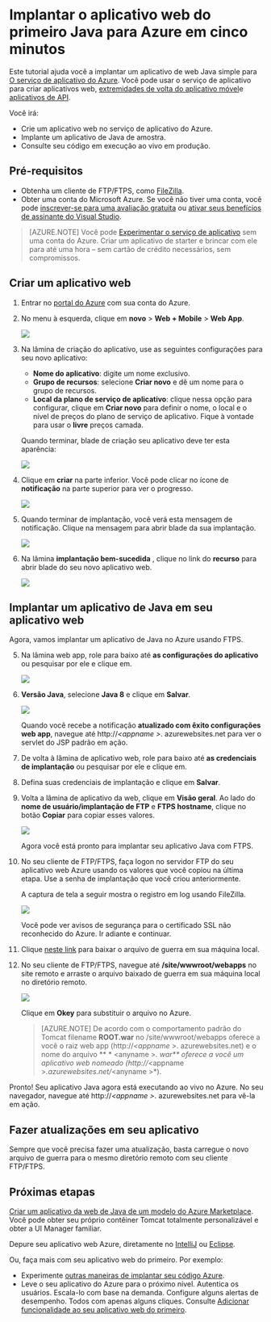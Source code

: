 <properties 
    pageTitle="Implantar o aplicativo web do primeiro Java para Azure em cinco minutos | Microsoft Azure" 
    description="Saiba como é fácil executar aplicativos web no aplicativo de serviço Implantando um aplicativo de amostra. Começar a fazer desenvolvimento real rapidamente e ver os resultados imediatamente." 
    services="app-service\web"
    documentationCenter=""
    authors="cephalin"
    manager="wpickett"
    editor=""
/>

<tags
    ms.service="app-service-web"
    ms.workload="web"
    ms.tgt_pltfrm="na"
    ms.devlang="na"
    ms.topic="hero-article"
    ms.date="10/13/2016" 
    ms.author="cephalin"
/>
    
# <a name="deploy-your-first-java-web-app-to-azure-in-five-minutes"></a>Implantar o aplicativo web do primeiro Java para Azure em cinco minutos

Este tutorial ajuda você a implantar um aplicativo de web Java simple para [O serviço de aplicativo do Azure](../app-service/app-service-value-prop-what-is.md).
Você pode usar o serviço de aplicativo para criar aplicativos web, [extremidades de volta do aplicativo móvel](/documentation/learning-paths/appservice-mobileapps/)e [aplicativos de API](../app-service-api/app-service-api-apps-why-best-platform.md).

Você irá: 

- Crie um aplicativo web no serviço de aplicativo do Azure.
- Implante um aplicativo de Java de amostra.
- Consulte seu código em execução ao vivo em produção.

## <a name="prerequisites"></a>Pré-requisitos

- Obtenha um cliente de FTP/FTPS, como [FileZilla](https://filezilla-project.org/).
- Obter uma conta do Microsoft Azure. Se você não tiver uma conta, você pode [inscrever-se para uma avaliação gratuita](/pricing/free-trial/?WT.mc_id=A261C142F) ou [ativar seus benefícios de assinante do Visual Studio](/pricing/member-offers/msdn-benefits-details/?WT.mc_id=A261C142F).

>[AZURE.NOTE] Você pode [Experimentar o serviço de aplicativo](http://go.microsoft.com/fwlink/?LinkId=523751) sem uma conta do Azure. Criar um aplicativo de starter e brincar com ele para até uma hora – sem cartão de crédito necessários, sem compromissos.

<a name="create"></a>
## <a name="create-a-web-app"></a>Criar um aplicativo web

1. Entrar no [portal do Azure](https://portal.azure.com) com sua conta do Azure.

2. No menu à esquerda, clique em **novo** > **Web + Mobile** > **Web App**.

    ![](./media/app-service-web-get-started-languages/create-web-app-portal.png)

3. Na lâmina de criação do aplicativo, use as seguintes configurações para seu novo aplicativo:

    - **Nome do aplicativo**: digite um nome exclusivo.
    - **Grupo de recursos**: selecione **Criar novo** e dê um nome para o grupo de recursos.
    - **Local da plano de serviço de aplicativo**: clique nessa opção para configurar, clique em **Criar novo** para definir o nome, o local e o nível de preços do plano de serviço de aplicativo. Fique à vontade para usar o **livre** preços camada.

    Quando terminar, blade de criação seu aplicativo deve ter esta aparência:

    ![](./media/app-service-web-get-started-languages/create-web-app-settings.png)

3. Clique em **criar** na parte inferior. Você pode clicar no ícone de **notificação** na parte superior para ver o progresso.

    ![](./media/app-service-web-get-started-languages/create-web-app-started.png)

4. Quando terminar de implantação, você verá esta mensagem de notificação. Clique na mensagem para abrir blade da sua implantação.

    ![](./media/app-service-web-get-started-languages/create-web-app-finished.png)

5. Na lâmina **implantação bem-sucedida** , clique no link do **recurso** para abrir blade do seu novo aplicativo web.

    ![](./media/app-service-web-get-started-languages/create-web-app-resource.png)

## <a name="deploy-a-java-app-to-your-web-app"></a>Implantar um aplicativo de Java em seu aplicativo web

Agora, vamos implantar um aplicativo de Java no Azure usando FTPS.

5. Na lâmina web app, role para baixo até **as configurações do aplicativo** ou pesquisar por ele e clique em. 

    ![](./media/app-service-web-get-started-languages/set-java-application-settings.png)

6. **Versão Java**, selecione **Java 8** e clique em **Salvar**.

    ![](./media/app-service-web-get-started-languages/set-java-application-settings.png)

    Quando você recebe a notificação **atualizado com êxito configurações web app**, navegue até http://*&lt;appname >*. azurewebsites.net para ver o servlet do JSP padrão em ação.

7. De volta à lâmina de aplicativo web, role para baixo até **as credenciais de implantação** ou pesquisar por ele e clique em.

8. Defina suas credenciais de implantação e clique em **Salvar**.

7. Volta a lâmina de aplicativo da web, clique em **Visão geral**. Ao lado do **nome de usuário/implantação de FTP** e **FTPS hostname**, clique no botão **Copiar** para copiar esses valores.

    ![](./media/app-service-web-get-started-languages/get-ftp-url.png)

    Agora você está pronto para implantar seu aplicativo Java com FTPS.

8. No seu cliente de FTP/FTPS, faça logon no servidor FTP do seu aplicativo web Azure usando os valores que você copiou na última etapa. Use a senha de implantação que você criou anteriormente.

    A captura de tela a seguir mostra o registro em log usando FileZilla.

    ![](./media/app-service-web-get-started-languages/filezilla-login.png)

    Você pode ver avisos de segurança para o certificado SSL não reconhecido do Azure. Ir adiante e continuar.

9. Clique [neste link](https://github.com/Azure-Samples/app-service-web-java-get-started/raw/master/webapps/ROOT.war) para baixar o arquivo de guerra em sua máquina local.

9. No seu cliente de FTP/FTPS, navegue até **/site/wwwroot/webapps** no site remoto e arraste o arquivo baixado de guerra em sua máquina local no diretório remoto.

    ![](./media/app-service-web-get-started-languages/transfer-war-file.png)

    Clique em **Okey** para substituir o arquivo no Azure.

    >[AZURE.NOTE] De acordo com o comportamento padrão do Tomcat filename **ROOT.war** no /site/wwwroot/webapps oferece a você o raiz web app (http://*&lt;appname >*. azurewebsites.net) e o nome do arquivo ** * &lt;anyname >*. war** oferece a você um aplicativo web nomeado (http://*&lt;appname >*.azurewebsites.net/*&lt;anyname >*).

Pronto! Seu aplicativo Java agora está executando ao vivo no Azure. No seu navegador, navegue até http://*&lt;appname >*. azurewebsites.net para vê-la em ação. 

## <a name="make-updates-to-your-app"></a>Fazer atualizações em seu aplicativo

Sempre que você precisa fazer uma atualização, basta carregue o novo arquivo de guerra para o mesmo diretório remoto com seu cliente FTP/FTPS.

## <a name="next-steps"></a>Próximas etapas

[Criar um aplicativo da web de Java de um modelo do Azure Marketplace](web-sites-java-get-started.md#marketplace). Você pode obter seu próprio contêiner Tomcat totalmente personalizável e obter a UI Manager familiar. 

Depure seu aplicativo web Azure, diretamente no [IntelliJ](app-service-web-debug-java-web-app-in-intellij.md) ou [Eclipse](app-service-web-debug-java-web-app-in-eclipse.md).

Ou, faça mais com seu aplicativo web do primeiro. Por exemplo:

- Experimente [outras maneiras de implantar seu código Azure](../app-service-web/web-sites-deploy.md). 
- Leve o seu aplicativo do Azure para o próximo nível. Autentica os usuários. Escala-lo com base na demanda. Configure alguns alertas de desempenho. Todos com apenas alguns cliques. Consulte [Adicionar funcionalidade ao seu aplicativo web do primeiro](app-service-web-get-started-2.md).

